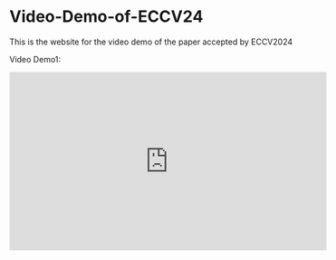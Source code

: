 # Video-Demo-of-ECCV24
This is the website for the video demo of the paper accepted by ECCV2024

Video Demo1:

<iframe width="560" height="315" src="https://youtu.be/t5WxAoktEg4" frameborder="0" allow="accelerometer; autoplay; encrypted-media; gyroscope; picture-in-picture" allowfullscreen></iframe>
